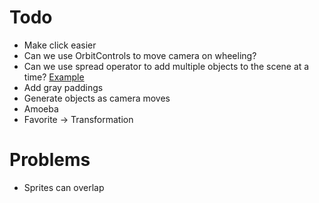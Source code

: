 # Todo

- Make click easier
- Can we use OrbitControls to move camera on wheeling?
- Can we use spread operator to add multiple objects to the scene at a time?
    [Example](https://codepen.io/looeee/pen/VbWLeM)
- Add gray paddings
- Generate objects as camera moves
- Amoeba
- Favorite -> Transformation

# Problems

- Sprites can overlap